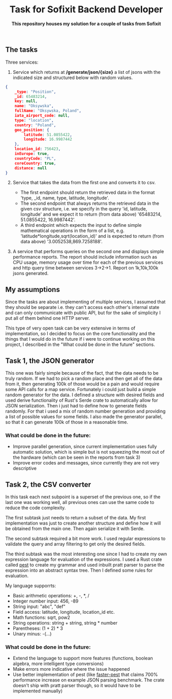 <div align="center">

# Task for Sofixit Backend Developer
**This repository houses my solution for a couple of tasks from Sofixit**

</div>
</br>

## The tasks
Three services:
1. Service which returns at **/generate/json/{size}** a list of jsons with the indicated size and structured below with random values.
```json
{
    _type: "Position",
    _id: 65483214,
    key: null,
    name: "Oksywska",
    fullName: "Oksywska, Poland",
    iata_airport_code: null,
    type: "location",
    country: "Poland",
    geo_position: {
        latitude: 51.0855422,
        longitude: 16.9987442
    },
    location_id: 756423,
    inEurope: true,
    countryCode: "PL",
    coreCountry: true,
    distance: null
}
```
2. Service that takes the data from the first one and converts it to csv.
    - The first endpoint should return the retrieved data in the format 'type, _id, name, type, latitude, longitude'.
    - The second endpoint that always returns the retrieved data in the given csv structure, i.e. we specify in the query 'id, latitude, longitude' and we expect it to return (from data above) '65483214, 51.0855422, 16.9987442'.
    - A third endpoint which expects the input to define simple mathematical operations in the form of a list, e.g. 'latitude*longitude,sqrt(location_id)' and is expected to return (from data above) '3.0052538,869.7258188'.

3. A service that performs queries on the second one and displays simple performance reports. The report should include information such as CPU usage, memory usage over time for each of the previous services and http query time between services 3->2->1. Report on 1k,10k,100k jsons generated.

## My assumptions
Since the tasks are about implementing of multiple services, I assumed that they should be separate i.e. they can't access each other's internal state and can only communicate with public API, but for the sake of simplicity I put all of them behind one HTTP server.

This type of very open task can be very extensive in terms of implementation, so I decided to focus on the core functionality and the things that I would do in the future if i were to continue working on this project, I described in the "What could be done in the future" sections.

## Task 1, the JSON generator
This one was fairly simple because of the fact, that the data needs to be truly random. If we had to pick a random place and then get all of the data from it, then generating 100k of those would be a pain and would require some API calls for a map service. Fortunately i could just build a simple random generator for the data. I defined a structure with desired fields and used derive functionality of Rust's Serde crate to automatically allow for JSON serialization. Then i just had to define how to generate fields randomly. For that i used a mix of random number generation and providing a list of possible values for some fields. I also made the generator parallel, so that it can generate 100k of those in a reasonable time.
### What could be done in the future:
- Improve parallel generation, since current implementation uses fully automatic solution, which is simple but is not squeezing the most out of the hardware (which can be seen in the reports from task 3)
- Improve error codes and messages, since currently they are not very descriptive

## Task 2, the CSV converter
In this task each next subpoint is a superset of the previous one, so if the last one was working well, all previous ones can use the same code to reduce the code complexity.

The first subtask just needs to return a subset of the data. My first implementation was just to create another structure and define how it will be obtained from the main one. Then again serialize it with Serde.

The second subtask required a bit more work. I used regular expressions to validate the query and array filtering to get only the desired fields.

The third subtask was the most interesting one since I had to create my own expression language for evaluation of the expressions. I used a Rust crate called [pest](https://pest.rs/) to create my grammar and used inbuilt pratt parser to parse the expression into an abstract syntax tree. Then I defined some rules for evaluation.

My language supporrts:
- Basic arithmetic operations: +, -, *, /
- Integer number input: 456, -89
- String input: "abc", "def"
- Field access: latitude, longitude, location_id etc.
- Math functions: sqrt, pow2
- String operations: string + string, string * number
- Parentheses: (1 + 2) * 3
- Unary minus: -(...)

### What could be done in the future:
- Extend the language to support more features (functions, boolean algebra, more intelligent type conversions)
- Make errors more indicative where the issue happened
- Use better implementation of pest (like [faster-pest](https://github.com/Mubelotix/faster-pest) that claims 700% performance increase on example JSON parsing benchmark. The crate doesn't ship with pratt parser though, so it would have to be implemented manually)